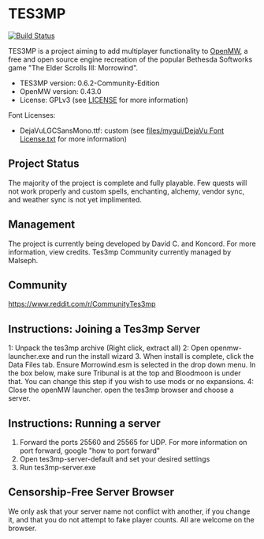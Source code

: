 TES3MP
======

[![Build Status](https://travis-ci.org/TES3MP/openmw-tes3mp.svg?branch=master)](https://travis-ci.org/TES3MP/openmw-tes3mp)

TES3MP is a project aiming to add multiplayer functionality to [OpenMW](https://github.com/OpenMW/openmw), a free and open source engine recreation of the popular Bethesda Softworks game "The Elder Scrolls III: Morrowind".

* TES3MP version: 0.6.2-Community-Edition
* OpenMW version: 0.43.0
* License: GPLv3 (see [LICENSE](https://github.com/TES3MP/openmw-tes3mp/blob/master/LICENSE) for more information)

Font Licenses:
* DejaVuLGCSansMono.ttf: custom (see [files/mygui/DejaVu Font License.txt](https://github.com/TES3MP/openmw-tes3mp/blob/master/files/mygui/DejaVu%20Font%20License.txt) for more information)

Project Status
--------------

The majority of the project is complete and fully playable. Few quests will not work properly and custom spells, enchanting, alchemy, vendor sync, and weather sync is not yet implimented.

Management
--------------

The project is currently being developed by David C. and Koncord. For more information, view credits. Tes3mp Community currently managed by Malseph.

Community
--------------
https://www.reddit.com/r/CommunityTes3mp


Instructions: Joining a Tes3mp Server
---------------
1: Unpack the tes3mp archive (Right click, extract all)
2: Open openmw-launcher.exe and run the install wizard
3. When install is complete, click the Data Files tab. Ensure Morrowind.esm is selected in the drop down menu. In the box below, make sure Tribunal is at the top and Bloodmoon is under that. You can change this step if you wish to use mods or no expansions.
4: Close the openMW launcher. open the tes3mp browser and choose a server.

Instructions: Running a server
---------------
1. Forward the ports 25560 and 25565 for UDP. For more information on port forward, google "how to port forward"
2. Open tes3mp-server-default and set your desired settings
3. Run tes3mp-server.exe

Censorship-Free Server Browser
---------------
We only ask that your server name not conflict with another, if you change it, and that you do not attempt to fake player counts. All are welcome on the browser.
